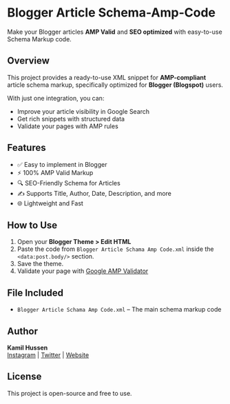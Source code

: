 # Blogger Article Schema-Amp-Code

Make your Blogger articles **AMP Valid** and **SEO optimized** with easy-to-use Schema Markup code.

## Overview

This project provides a ready-to-use XML snippet for **AMP-compliant** article schema markup, specifically optimized for **Blogger (Blogspot)** users.

With just one integration, you can:

- Improve your article visibility in Google Search
- Get rich snippets with structured data
- Validate your pages with AMP rules

## Features

- ✅ Easy to implement in Blogger
- ⚡ 100% AMP Valid Markup
- 🔍 SEO-Friendly Schema for Articles
- ✍ Supports Title, Author, Date, Description, and more
- 🌐 Lightweight and Fast

## How to Use

1. Open your **Blogger Theme > Edit HTML**
2. Paste the code from `Blogger Article Schama Amp Code.xml` inside the `<data:post.body/>` section.
3. Save the theme.
4. Validate your page with [Google AMP Validator](https://search.google.com/test/amp)

## File Included

- `Blogger Article Schama Amp Code.xml` – The main schema markup code

## Author

**Kamil Hussen**  
[Instagram](https://www.instagram.com/kamilhussen24/) | [Twitter](https://x.com/@kamilhussen24) | [Website](https://kamilhussen24.github.io/)

## License

This project is open-source and free to use.